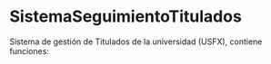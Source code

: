 # SistemaSeguimientoTitulados
Sistema de gestión de Titulados de la universidad (USFX), contiene funciones:
